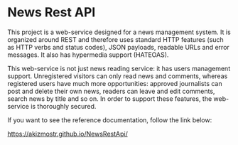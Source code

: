 # News Rest API

This project is a web-service designed for a news management system.
It is organized around REST and therefore uses standard HTTP features (such as HTTP verbs and status codes), JSON payloads, readable URLs and error messages.
It also has hypermedia support (HATEOAS).

This web-service is not just news reading service: it has users management support. Unregistered visitors can only read news and comments, whereas registered users have much more opportunities: approved journalists can post and delete their own news, readers can leave and edit comments, search news by title and so on. 
In order to support these features, the web-service is thoroughly secured. 

If you want to see the reference documentation, follow the link below:

https://akizmostr.github.io/NewsRestApi/
